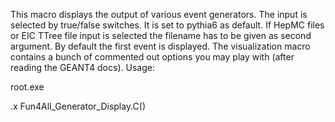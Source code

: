 This macro displays the output of various event generators. The input is 
selected by true/false switches. It is set to pythia6 as default. If 
HepMC files or EIC TTree file input is selected the filename has to be given 
as second argument. By default the first event is displayed. The visualization
macro contains a bunch of commented out options you may play with (after 
reading the GEANT4 docs).
Usage:

root.exe

.x Fun4All_Generator_Display.C()
